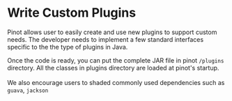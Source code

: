 # Write Custom Plugins

Pinot allows user to easily create and use new plugins to support custom needs. The developer needs to implement a few standard interfaces specific to the the type of plugins in Java.

Once the code is ready, you can put the complete JAR file in pinot `/plugins` directory. All the classes in plugins directory are loaded at pinot's startup.\
\
We also encourage users to shaded commonly used dependencies such as `guava`, `jackson`&#x20;

